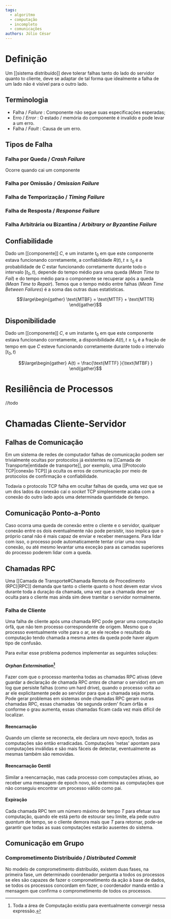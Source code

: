 ```yaml
---
tags:
  - algoritmo
  - computação
  - incompleto
  - comunicações
authors: Júlio César
---
```

# Definição

Um [[sistema distribuído]] deve tolerar falhas tanto do lado do servidor quanto to cliente, deve se adaptar de tal forma que idealmente a falha de um lado não é visível para o outro lado.

## Terminologia

- Falha / _Failure_ : Componente não segue suas especificações esperadas;
- Erro / _Error_ : O estado / memória do componente é invalido e pode levar a um erro.
- Falha / _Fault_ : Causa de um erro.

## Tipos de Falha

### Falha por Queda / _Crash Failure_

Ocorre quando cai um componente
### Falha por Omissão / _Omission Failure_

### Falha de Temporização / _Timing Failure_

### Falha de Resposta / _Response Failure_

### Falha Arbitrária ou Bizantina / _Arbitrary or Byzantine Failure_
## Confiabilidade

Dado um [[componente]] $C$, e um instante $t_0$ em que este componente estava funcionando corretamente, a confiabilidade $R(t), t \ge t_0$ é a probabilidade de $C$ estar funcionando corretamente durante todo o intervalo $[t_0,t)$, depende do tempo médio para uma queda (_Mean Time to Fail_) e do tempo médio para o componente se recuperar após a queda (_Mean Time to Repair_). Temos que o tempo médio entre falhas (_Mean Time Between Failures_) é a soma das outras duas estatísticas.

$$\large\begin{gather}
\text{MTBF} = \text{MTTF} + \text{MTTR}
\end{gather}$$
## Disponibilidade

Dado um [[componente]] $C$, e um instante $t_0$ em que este componente estava funcionando corretamente, a disponibilidade $A(t), t \ge t_0$ é a fração de tempo em que $C$ esteve funcionando corretamente durante todo o intervalo $[t_0,t)$ 

$$\large\begin{gather}
A(t) = \frac{\text{MTTF} }{\text{MTBF} }
\end{gather}$$

# Resiliência de Processos

//todo
# Chamadas Cliente-Servidor

## Falhas de Comunicação

Em um sistema de redes de computador falhas de comunicação podem ser trivialmente ocultas por protocolos já existentes na [[Camada de Transporte|entidade de transporte]], por exemplo, uma [[Protocolo TCP|conexão TCP]] já oculta os erros de comunicação por meio de protocolos de confirmação e confiabilidade.

Todavia o protocolo TCP falha em ocultar falhas de queda, uma vez que se um dos lados da conexão caí o _socket_ TCP simplesmente acaba com a conexão do outro lado após uma determinada quantidade de tempo.
## Comunicação Ponto-a-Ponto

Caso ocorra uma queda de conexão entre o cliente e o servidor, qualquer conexão entre os dois eventualmente não pode persistir, isso implica que o próprio canal não é mais capaz de enviar e receber mensagens. Para lidar com isso, o processo pode automaticamente tentar criar uma nova conexão, ou até mesmo levantar uma exceção para as camadas superiores do processo poderem lidar com a queda.
## Chamadas RPC

Uma [[Camada de Transporte#Chamada Remota de Procedimento (RPC)|RPC]] demanda que tanto o cliente quanto o host devem estar vivos durante toda a duração da chamada, uma vez que a chamada deve ser oculta para o cliente mas ainda sim deve tramitar o servidor normalmente.
### Falha de Cliente

Uma falha de cliente após uma chamada RPC pode gerar uma computação órfã, que não tem processo correspondente de origem. Mesmo que o processo eventualmente volte para o ar, se ele recebe o resultado da computação tendo chamada a mesma antes da queda pode haver algum tipo de confusão.

Para evitar esse problema podemos implementar as seguintes soluções:
#### _Orphan Extermination_[^1]
Fazer com que o processo mantenha todas as chamadas RPC ativas (deve guardar a declaração de chamada RPC _antes_ de chamar o servidor) em um log que persiste falhas (como um hard drive), quando o processo volta ao ar ele explicitamente pede ao servidor para que a chamada seja morta.
Pode gerar problemas em sistemas onde chamadas RPC geram outras chamadas RPC, essas chamadas 'de segunda ordem' ficam órfãs e conforme o grau aumenta, essas chamadas ficam cada vez mais difícil de localizar.
#### Reencarnação 
Quando um cliente se reconecta, ele declara um novo epoch, todas as computações são então erradicadas. Computações 'netas' apontam para computações inválidas e são mais fáceis de detectar, eventualmente as mesmas também são removidas.
#### Reencarnação Gentil
Similar a reencarnação, mas cada processo com computações ativas, ao receber uma mensagem de epoch novo, só extermina as computações que não conseguiu encontrar um processo válido como pai.
#### Expiração
Cada chamada RPC tem um número máximo de tempo $T$ para efetuar sua computação, quando ele está perto de estourar seu limite, ela pede outro _quantum_ de tempo, se o cliente demora mais que $T$ para retornar, pode-se garantir que todas as suas computações estarão ausentes do sistema.

##  Comunicação em Grupo

### Comprometimento Distribuído / _Distributed Commit_
No modelo de comprometimento distribuído, existem duas fases, na primeira fase, um determinado coordenador pergunta a todos os processos se eles são capazes de fazer o comprometimento da ação à base de dados, se todos os processos concordam em fazer, o coordenador manda então a mensagem que confirma o comprometimento de todos os processos.

[^1]: Toda a área de Computação existiu para eventualmente convergir nessa expressão.
